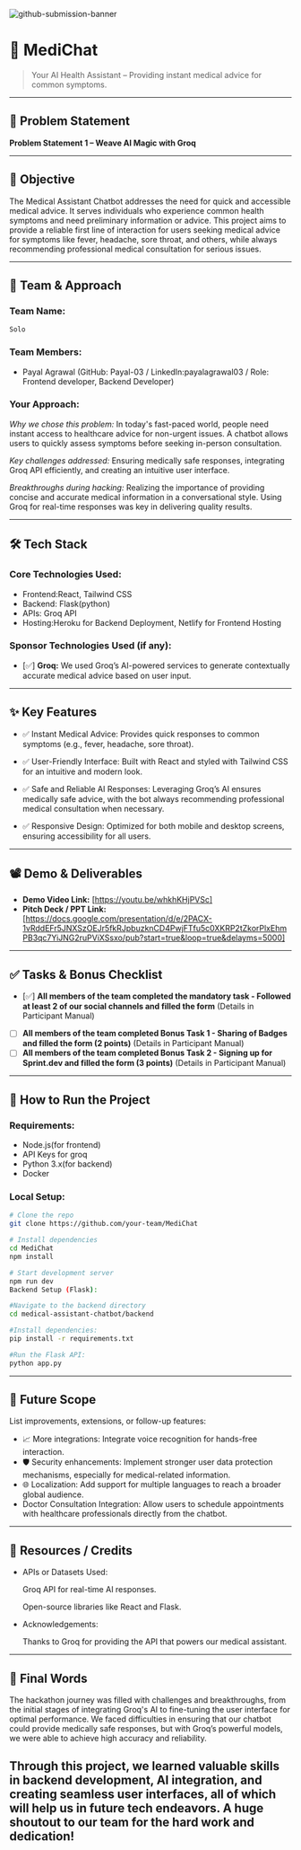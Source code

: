 ![github-submission-banner](https://github.com/user-attachments/assets/a1493b84-e4e2-456e-a791-ce35ee2bcf2f)

# 🚀 MediChat

> Your AI Health Assistant – Providing instant medical advice for common symptoms.

---

## 📌 Problem Statement


**Problem Statement 1 – Weave AI Magic with Groq**

---

## 🎯 Objective

The Medical Assistant Chatbot addresses the need for quick and accessible medical advice. It serves individuals who experience common health symptoms and need preliminary information or advice. This project aims to provide a reliable first line of interaction for users seeking medical advice for symptoms like fever, headache, sore throat, and others, while always recommending professional medical consultation for serious issues.

---

## 🧠 Team & Approach

### Team Name:  
`Solo`

### Team Members:  
- Payal Agrawal (GitHub: Payal-03 / LinkedIn:payalagrawal03 / Role: Frontend developer, Backend Developer)

### Your Approach:  
*Why we chose this problem:* In today's fast-paced world, people need instant access to healthcare advice for non-urgent issues. A chatbot allows users to quickly assess symptoms before seeking in-person consultation.

*Key challenges addressed:* Ensuring medically safe responses, integrating Groq API efficiently, and creating an intuitive user interface.

*Breakthroughs during hacking:* Realizing the importance of providing concise and accurate medical information in a conversational style. Using Groq for real-time responses was key in delivering quality results.

---

## 🛠️ Tech Stack

### Core Technologies Used:
- Frontend:React, Tailwind CSS
- Backend: Flask(python)
- APIs: Groq API
- Hosting:Heroku for Backend Deployment, Netlify for Frontend Hosting

### Sponsor Technologies Used (if any):
- [✅] **Groq:** We used Groq’s AI-powered services to generate contextually accurate medical advice based on user input.
---

## ✨ Key Features


- ✅ Instant Medical Advice: Provides quick responses to common symptoms (e.g., fever, headache, sore throat).

- ✅ User-Friendly Interface: Built with React and styled with Tailwind CSS for an intuitive and modern look.

- ✅ Safe and Reliable AI Responses: Leveraging Groq’s AI ensures medically safe advice, with the bot always recommending professional medical consultation when necessary.

- ✅ Responsive Design: Optimized for both mobile and desktop screens, ensuring accessibility for all users.


---

## 📽️ Demo & Deliverables

- **Demo Video Link:** [https://youtu.be/whkhKHjPVSc]  
- **Pitch Deck / PPT Link:** [https://docs.google.com/presentation/d/e/2PACX-1vRddEFr5JNXSzOEJr5fkRJpbuzknCD4PwjFTfu5c0XKRP2tZkorPlxEhmPB3qc7YiJNG2ruPViXSsxo/pub?start=true&loop=true&delayms=5000]  

---

## ✅ Tasks & Bonus Checklist

- [✅] **All members of the team completed the mandatory task - Followed at least 2 of our social channels and filled the form** (Details in Participant Manual)  
- [ ] **All members of the team completed Bonus Task 1 - Sharing of Badges and filled the form (2 points)**  (Details in Participant Manual)
- [ ] **All members of the team completed Bonus Task 2 - Signing up for Sprint.dev and filled the form (3 points)**  (Details in Participant Manual)

---

## 🧪 How to Run the Project

### Requirements:
- Node.js(for frontend)
- API Keys for groq
- Python 3.x(for backend)
- Docker

### Local Setup:
```bash
# Clone the repo
git clone https://github.com/your-team/MediChat

# Install dependencies
cd MediChat
npm install

# Start development server
npm run dev
Backend Setup (Flask):

#Navigate to the backend directory
cd medical-assistant-chatbot/backend

#Install dependencies:
pip install -r requirements.txt

#Run the Flask API:
python app.py
```


---

## 🧬 Future Scope

List improvements, extensions, or follow-up features:

- 📈 More integrations:  Integrate voice recognition for hands-free interaction.
- 🛡️ Security enhancements: Implement stronger user data protection mechanisms, especially for medical-related information.
- 🌐 Localization: Add support for multiple languages to reach a broader global audience.
- Doctor Consultation Integration: Allow users to schedule appointments with healthcare professionals directly from the chatbot.

---

## 📎 Resources / Credits

- APIs or Datasets Used:

  Groq API for real-time AI responses.

  Open-source libraries like React and Flask.

- Acknowledgements:

  Thanks to Groq for providing the API that powers our medical assistant.

---

## 🏁 Final Words

The hackathon journey was filled with challenges and breakthroughs, from the initial stages of integrating Groq's AI to fine-tuning the user interface for optimal performance. We faced difficulties in ensuring that our chatbot could provide medically safe responses, but with Groq’s powerful models, we were able to achieve high accuracy and reliability.

Through this project, we learned valuable skills in backend development, AI integration, and creating seamless user interfaces, all of which will help us in future tech endeavors. A huge shoutout to our team for the hard work and dedication!
---
